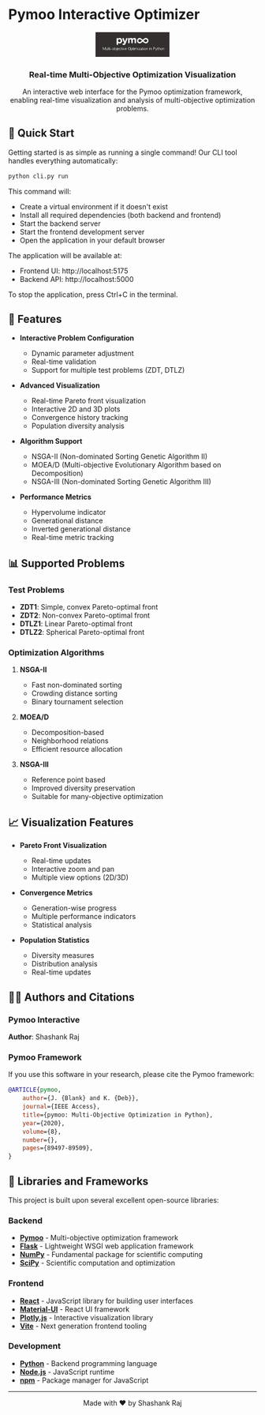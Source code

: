 # Pymoo Interactive Optimizer

<div align="center">
  <img src="frontend/public/pymoo.png" alt="Pymoo Interactive Logo" width="150"/>
  <h3>Real-time Multi-Objective Optimization Visualization</h3>
  <p>An interactive web interface for the Pymoo optimization framework, enabling real-time visualization and analysis of multi-objective optimization problems.</p>
</div>

## 🚀 Quick Start

Getting started is as simple as running a single command! Our CLI tool handles everything automatically:

```bash
python cli.py run
```

This command will:
- Create a virtual environment if it doesn't exist
- Install all required dependencies (both backend and frontend)
- Start the backend server
- Start the frontend development server
- Open the application in your default browser

The application will be available at:
- Frontend UI: http://localhost:5175
- Backend API: http://localhost:5000

To stop the application, press Ctrl+C in the terminal.

## 🌟 Features

- **Interactive Problem Configuration**
  - Dynamic parameter adjustment
  - Real-time validation
  - Support for multiple test problems (ZDT, DTLZ)

- **Advanced Visualization**
  - Real-time Pareto front visualization
  - Interactive 2D and 3D plots
  - Convergence history tracking
  - Population diversity analysis

- **Algorithm Support**
  - NSGA-II (Non-dominated Sorting Genetic Algorithm II)
  - MOEA/D (Multi-objective Evolutionary Algorithm based on Decomposition)
  - NSGA-III (Non-dominated Sorting Genetic Algorithm III)

- **Performance Metrics**
  - Hypervolume indicator
  - Generational distance
  - Inverted generational distance
  - Real-time metric tracking

## 📊 Supported Problems

### Test Problems
- **ZDT1**: Simple, convex Pareto-optimal front
- **ZDT2**: Non-convex Pareto-optimal front
- **DTLZ1**: Linear Pareto-optimal front
- **DTLZ2**: Spherical Pareto-optimal front

### Optimization Algorithms
1. **NSGA-II**
   - Fast non-dominated sorting
   - Crowding distance sorting
   - Binary tournament selection

2. **MOEA/D**
   - Decomposition-based
   - Neighborhood relations
   - Efficient resource allocation

3. **NSGA-III**
   - Reference point based
   - Improved diversity preservation
   - Suitable for many-objective optimization

## 📈 Visualization Features

- **Pareto Front Visualization**
  - Real-time updates
  - Interactive zoom and pan
  - Multiple view options (2D/3D)

- **Convergence Metrics**
  - Generation-wise progress
  - Multiple performance indicators
  - Statistical analysis

- **Population Statistics**
  - Diversity measures
  - Distribution analysis
  - Real-time updates

## 👨‍💻 Authors and Citations

### Pymoo Interactive
**Author**: Shashank Raj

### Pymoo Framework
If you use this software in your research, please cite the Pymoo framework:

```bibtex
@ARTICLE{pymoo,
    author={J. {Blank} and K. {Deb}},
    journal={IEEE Access},
    title={pymoo: Multi-Objective Optimization in Python},
    year={2020},
    volume={8},
    number={},
    pages={89497-89509},
}
```

## 🙏 Libraries and Frameworks

This project is built upon several excellent open-source libraries:

### Backend
- **[Pymoo](https://pymoo.org/)** - Multi-objective optimization framework
- **[Flask](https://flask.palletsprojects.com/)** - Lightweight WSGI web application framework
- **[NumPy](https://numpy.org/)** - Fundamental package for scientific computing
- **[SciPy](https://scipy.org/)** - Scientific computation and optimization

### Frontend
- **[React](https://reactjs.org/)** - JavaScript library for building user interfaces
- **[Material-UI](https://mui.com/)** - React UI framework
- **[Plotly.js](https://plotly.com/javascript/)** - Interactive visualization library
- **[Vite](https://vitejs.dev/)** - Next generation frontend tooling

### Development
- **[Python](https://www.python.org/)** - Backend programming language
- **[Node.js](https://nodejs.org/)** - JavaScript runtime
- **[npm](https://www.npmjs.com/)** - Package manager for JavaScript

---

<div align="center">
  Made with ❤️ by Shashank Raj
</div>
